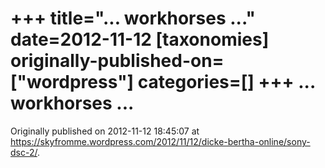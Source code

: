 +++
title="... workhorses ..."
date=2012-11-12
[taxonomies]
originally-published-on=["wordpress"]
categories=[]
+++
... workhorses ...
==================


Originally published on 2012-11-12 18:45:07 at https://skyfromme.wordpress.com/2012/11/12/dicke-bertha-online/sony-dsc-2/.
